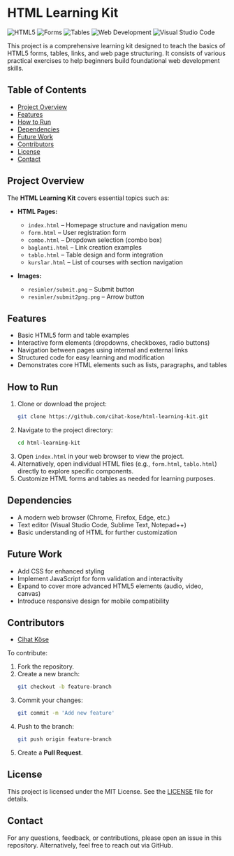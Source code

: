 
# HTML Learning Kit

![HTML5](https://img.shields.io/badge/HTML5-E34F26?style=for-the-badge&logo=html5&logoColor=white)
![Forms](https://img.shields.io/badge/Forms-6DB33F?style=for-the-badge&logo=read-the-docs&logoColor=white)
![Tables](https://img.shields.io/badge/Tables-1572B6?style=for-the-badge&logo=markdown&logoColor=white)
![Web Development](https://img.shields.io/badge/Web_Dev-BB4B39?style=for-the-badge&logo=web&logoColor=white)
![Visual Studio Code](https://img.shields.io/badge/VSCode-0078d7?style=for-the-badge&logo=visual-studio-code&logoColor=white)

This project is a comprehensive learning kit designed to teach the basics of HTML5 forms, tables, links, and web page structuring. It consists of various practical exercises to help beginners build foundational web development skills.

## Table of Contents
- [Project Overview](#project-overview)
- [Features](#features)
- [How to Run](#how-to-run)
- [Dependencies](#dependencies)
- [Future Work](#future-work)
- [Contributors](#contributors)
- [License](#license)
- [Contact](#contact)

## Project Overview
The **HTML Learning Kit** covers essential topics such as:
- **HTML Pages:**
  - `index.html` – Homepage structure and navigation menu
  - `form.html` – User registration form
  - `combo.html` – Dropdown selection (combo box)
  - `baglanti.html` – Link creation examples
  - `tablo.html` – Table design and form integration
  - `kurslar.html` – List of courses with section navigation

- **Images:**
  - `resimler/submit.png` – Submit button
  - `resimler/submit2png.png` – Arrow button

## Features
- Basic HTML5 form and table examples
- Interactive form elements (dropdowns, checkboxes, radio buttons)
- Navigation between pages using internal and external links
- Structured code for easy learning and modification
- Demonstrates core HTML elements such as lists, paragraphs, and tables

## How to Run
1. Clone or download the project:
   ```bash
   git clone https://github.com/cihat-kose/html-learning-kit.git
   ```
2. Navigate to the project directory:
   ```bash
   cd html-learning-kit
   ```
3. Open `index.html` in your web browser to view the project.
4. Alternatively, open individual HTML files (e.g., `form.html`, `tablo.html`) directly to explore specific components.
5. Customize HTML forms and tables as needed for learning purposes.

## Dependencies
- A modern web browser (Chrome, Firefox, Edge, etc.)
- Text editor (Visual Studio Code, Sublime Text, Notepad++)
- Basic understanding of HTML for further customization

## Future Work
- Add CSS for enhanced styling
- Implement JavaScript for form validation and interactivity
- Expand to cover more advanced HTML5 elements (audio, video, canvas)
- Introduce responsive design for mobile compatibility

## Contributors
- [Cihat Köse](https://github.com/cihat-kose)

To contribute:
1. Fork the repository.
2. Create a new branch:
   ```bash
   git checkout -b feature-branch
   ```
3. Commit your changes:
   ```bash
   git commit -m 'Add new feature'
   ```
4. Push to the branch:
   ```bash
   git push origin feature-branch
   ```
5. Create a **Pull Request**.

## License
This project is licensed under the MIT License.
See the [LICENSE](LICENSE) file for details.

## Contact
For any questions, feedback, or contributions, please open an issue in this repository.
Alternatively, feel free to reach out via GitHub.
